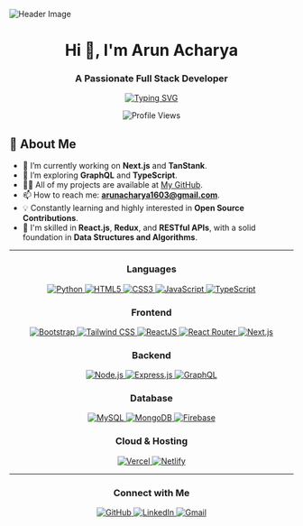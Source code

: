 <!-- Header Image -->
![Header Image](https://user-images.githubusercontent.com/59575502/127335491-fdba1874-e943-4d3c-ab8c-678ffe22f8b8.png)

<!-- Introduction -->
<h1 align="center">Hi 👋, I'm Arun Acharya</h1>
<h3 align="center">A Passionate Full Stack Developer</h3>

<!-- Typing SVG -->
<p align="center">
  <a href="https://git.io/typing-svg">
    <img src="https://readme-typing-svg.herokuapp.com?duration=10000&center=true&vCenter=true&width=800&height=30&lines=Hello+this+is+Arun%2C+Welcome+to+my+GitHub+page." alt="Typing SVG" />
  </a>
</p>

<!-- Profile Views -->
<p align="center">
  <img src="https://komarev.com/ghpvc/?username=sanjeev662&label=Profile%20views&color=0e75b6&style=flat" alt="Profile Views" />
</p>

<!-- About Me -->
## 👦 About Me
- 🔭 I’m currently working on **Next.js** and **TanStank**.
- 🌱 I’m exploring **GraphQL** and **TypeScript**.
- 👨‍💻 All of my projects are available at [My GitHub](https://github.com/arunacharya1603).
- 📫 How to reach me: **arunacharya1603@gmail.com**.
- 💡 Constantly learning and highly interested in **Open Source Contributions**.
- 💫 I'm skilled in **React.js**, **Redux**, and **RESTful APIs**, with a solid foundation in **Data Structures and Algorithms**.

---

<!-- Languages Section -->
<h3 align="center">Languages</h3>
<p align="center">
  <a href="https://www.python.org" target="_blank" rel="noreferrer">
    <img src="https://img.shields.io/badge/Python-%233776AB.svg?style=for-the-badge&logo=python&logoColor=white" alt="Python" />
  </a>
  <a href="https://www.w3.org/html/" target="_blank" rel="noreferrer">
    <img src="https://img.shields.io/badge/HTML5-%23E34F26.svg?style=for-the-badge&logo=html5&logoColor=white" alt="HTML5" />
  </a>
  <a href="https://www.w3schools.com/css/" target="_blank" rel="noreferrer">
    <img src="https://img.shields.io/badge/CSS3-%231572B6.svg?style=for-the-badge&logo=css3&logoColor=white" alt="CSS3" />
  </a>
  <a href="https://developer.mozilla.org/en-US/docs/Web/JavaScript" target="_blank" rel="noreferrer">
    <img src="https://img.shields.io/badge/JavaScript-%23F7DF1E.svg?style=for-the-badge&logo=javascript&logoColor=black" alt="JavaScript" />
  </a>
  <a href="https://www.typescriptlang.org/" target="_blank" rel="noreferrer">
    <img src="https://img.shields.io/badge/TypeScript-%23007ACC.svg?style=for-the-badge&logo=typescript&logoColor=white" alt="TypeScript" />
  </a>
</p>

<!-- Frontend Section -->
<h3 align="center">Frontend</h3>
<p align="center">
  <a href="https://getbootstrap.com" target="_blank" rel="noreferrer">
    <img src="https://img.shields.io/badge/Bootstrap-%237952B3.svg?style=for-the-badge&logo=bootstrap&logoColor=white" alt="Bootstrap" />
  </a>
  <a href="https://tailwindcss.com/" target="_blank" rel="noreferrer">
    <img src="https://img.shields.io/badge/Tailwind_CSS-%2338B2AC.svg?style=for-the-badge&logo=tailwind-css&logoColor=white" alt="Tailwind CSS" />
  </a>
  <a href="https://reactjs.org/" target="_blank" rel="noreferrer">
    <img src="https://img.shields.io/badge/ReactJS-%2361DAFB.svg?style=for-the-badge&logo=react&logoColor=black" alt="ReactJS" />
  </a>
  <a href="https://reactrouter.com/" target="_blank" rel="noreferrer">
    <img src="https://img.shields.io/badge/React_Router-%23CA4245.svg?style=for-the-badge&logo=react-router&logoColor=white" alt="React Router" />
  </a>
  <a href="https://nextjs.org/" target="_blank" rel="noreferrer">
    <img src="https://img.shields.io/badge/Next.js-%23000000.svg?style=for-the-badge&logo=next.js&logoColor=white" alt="Next.js" />
  </a>
</p>

<!-- Backend Section -->
<h3 align="center">Backend</h3>
<p align="center">
  <a href="https://nodejs.org" target="_blank" rel="noreferrer">
    <img src="https://img.shields.io/badge/Node.js-%23339933.svg?style=for-the-badge&logo=node.js&logoColor=white" alt="Node.js" />
  </a>
  <a href="https://expressjs.com/" target="_blank" rel="noreferrer">
    <img src="https://img.shields.io/badge/Express.js-%23000000.svg?style=for-the-badge&logo=express&logoColor=white" alt="Express.js" />
  </a>
  <a href="https://graphql.org/" target="_blank" rel="noreferrer">
    <img src="https://img.shields.io/badge/GraphQL-%23E10098.svg?style=for-the-badge&logo=graphql&logoColor=white" alt="GraphQL" />
  </a>
</p>

<!-- Database Section -->
<h3 align="center">Database</h3>
<p align="center">
  <a href="https://www.mysql.com/" target="_blank" rel="noreferrer">
    <img src="https://img.shields.io/badge/MySQL-%2300000f.svg?style=for-the-badge&logo=mysql&logoColor=white" alt="MySQL" />
  </a>
  <a href="https://www.mongodb.com/" target="_blank" rel="noreferrer">
    <img src="https://img.shields.io/badge/MongoDB-%2347A248.svg?style=for-the-badge&logo=mongodb&logoColor=white" alt="MongoDB" />
  </a>
  <a href="https://firebase.google.com/" target="_blank" rel="noreferrer">
    <img src="https://img.shields.io/badge/Firebase-%23FFCA28.svg?style=for-the-badge&logo=firebase&logoColor=black" alt="Firebase" />
  </a>
</p>

<!-- Cloud & Hosting Section -->
<h3 align="center">Cloud & Hosting</h3>
<p align="center">
  <a href="https://vercel.com/" target="_blank" rel="noreferrer">
    <img src="https://img.shields.io/badge/Vercel-%23000000.svg?style=for-the-badge&logo=vercel&logoColor=white" alt="Vercel" />
  </a>
  <a href="https://www.netlify.com/" target="_blank" rel="noreferrer">
    <img src="https://img.shields.io/badge/Netlify-%2300C7B7.svg?style=for-the-badge&logo=netlify&logoColor=black" alt="Netlify" />
  </a>
</p>

---

<!-- Connect with Me -->
<h3 align="center">Connect with Me</h3>
<p align="center">
  <a href="https://github.com/arunacharya1603" target="_blank" rel="noreferrer">
    <img src="https://img.shields.io/badge/GitHub-%23181717.svg?style=for-the-badge&logo=github&logoColor=white" alt="GitHub" />
  </a>
  <a href="https://www.linkedin.com/in/arunacharya1603/" target="_blank" rel="noreferrer">
    <img src="https://img.shields.io/badge/LinkedIn-%230A66C2.svg?style=for-the-badge&logo=linkedin&logoColor=white" alt="LinkedIn" />
  </a>
  <a href="mailto:arunacharya1603@gmail.com" target="_blank" rel="noreferrer">
    <img src="https://img.shields.io/badge/Gmail-%23D14836.svg?style=for-the-badge&logo=gmail&logoColor=white" alt="Gmail" />
  </a>
</p>
